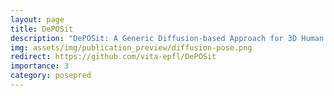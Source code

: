 ```yaml
---
layout: page
title: DePOSit
description: "DePOSit: A Generic Diffusion-based Approach for 3D Human Pose Prediction in the Wild, [ICRA 2023]"
img: assets/img/publication_preview/diffusion-pose.png
redirect: https://github.com/vita-epfl/DePOSit
importance: 3
category: posepred
---
```


